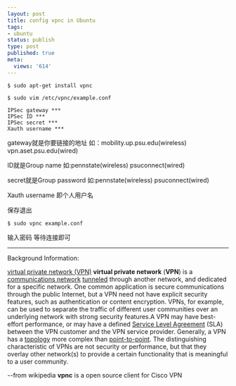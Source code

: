 ```yaml
---
layout: post
title: config vpnc in Ubuntu
tags:
- ubuntu
status: publish
type: post
published: true
meta:
  views: '614'
---
```


    $ sudo apt-get install vpnc

    $ sudo vim /etc/vpnc/example.conf

    IPSec gateway ***
    IPSec ID ***
    IPSec secret ***
    Xauth username ***

gateway就是你要链接的地址 如：mobility.up.psu.edu(wireless) vpn.aset.psu.edu(wired)

ID就是Group name 如:pennstate(wireless) psuconnect(wired)

secret就是Group password 如:pennstate(wireless) psuconnect(wired)

Xauth username 即个人用户名

保存退出

    $ sudo vpnc example.conf

输入密码 等待连接即可

---
Background Information:

<a href="http://en.wikipedia.org/wiki/Vpn" target="_blank">virtual private network (VPN)</a>
<strong>
virtual private network</strong> (<strong>VPN</strong>) is a <a href="http://en.wikipedia.org/wiki/Communications_network" title="Communications network">communications network</a> <a href="http://en.wikipedia.org/wiki/Tunneling_protocol" title="Tunneling protocol">tunneled</a> through another network, and dedicated for a specific network. One common application is secure communications through the public Internet, but a VPN need not have explicit security features, such as authentication or content encryption. VPNs, for example, can be used to separate the traffic of different user communities over an underlying network with strong security features.A VPN may have best-effort performance, or may have a defined <a href="http://en.wikipedia.org/wiki/Service_Level_Agreement" title="Service Level Agreement">Service Level Agreement</a> (SLA) between the VPN customer and the VPN service provider. Generally, a VPN has a <a href="http://en.wikipedia.org/wiki/Network_topology" title="Network topology">topology</a> more complex than <a href="http://en.wikipedia.org/wiki/Network_topology#Point-to-point:" title="Network topology">point-to-point</a>. The distinguishing characteristic of VPNs are not security or performance, but that they overlay other network(s) to provide a certain functionality that is meaningful to a user community.

--from wikipedia
<strong>vpnc</strong> is a open source client for Cisco VPN

